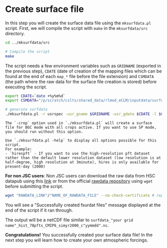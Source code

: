 # Create surface file

In this step you will create the surface data file using the `mksurfdata.pl` script.
First, we will compile the script with `make` in the `mksurfdata/src` directory.


```sh
cd ../mksurfdata/src

# Compile the script
make
```

The script needs a few environment variables such as `GRIDNAME` (exported in the previous step), `CDATE` (date of creation of the mapping files which can be found at the end of each `map_*` file before the file extension) and `CSMDATA` (the path where the raw data for the surface file creation is stored) before executing the script.

```sh
export CDATE=`date +%y%m%d`
export CSMDATA="/p/scratch/cslts/shared_data/rlmod_eCLM/inputdata/surfdata/lnd/clm2/rawdata" # this works for JSC users only, for non JSC users see below 

# generate surfdata
./mksurfdata.pl -r usrspec -usr_gname $GRIDNAME -usr_gdate $CDATE -l $CSMDATA -allownofile -y 2000 -crop
```

```{tip} 
The `-crop` option used in `./mksurfdata.pl` will create a surface file for BGC mode with all crops active. If you want to use SP mode, you should run without this option.

Use `./mksurfdata.pl -help` to display all options possible for this script. 
For example:
- `hirespft` - If you want to use the high-resolution pft dataset rather than the default lower resolution dataset (low resolution is at half-degree, high resolution at 3minute), hires is only available for present-day (2000)
```

**For non JSC users**:
Non JSC users can download the raw data from HSC datapub using this <a href="https://datapub.fz-juelich.de/slts/eclm/surfdata/rawdata/" target="_blank">link</a> or from the official <a href="https://svn-ccsm-inputdata.cgd.ucar.edu/trunk/inputdata/lnd/clm2/rawdata/" target="_blank">rawdata repository</a> using `wget` before submitting the script. 

```sh
wget "RAWDATA_LINK"/"NAME_OF_RAWDATA_FILE" --no-check-certificate # repeat this for every rawdata file
```

You will see a "Successfully created fsurdat files" message displayed at the end of the script if it ran through.

The output will be a netCDF file similar to `surfdata_"your grid name"_hist_78pfts_CMIP6_simyr2000_c"yymmdd".nc`.

**Congratulations!** You successfully created your surface data file! In the next step you will learn how to create your own atmospheric forcings.